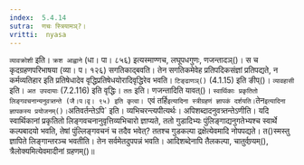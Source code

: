 ```yaml
---
index:  5.4.14
sutra:  णचः स्त्रियामञ्?।
vritti:  nyasa
---
```


`व्यावक्रोशी` इति। `क्रश आह्वाने` (धा। पा। ८५६) इत्यस्माण्णच, लघूपधगुणः, णजन्तादञ्()। स च कृदग्रहणपरिभाषया (व्या। प। १२६) सगतिकाद्बवति। तेन सगतिकमेवेह प्रतिपदिकसंज्ञां प्रतिपद्यते, न कर्मव्यतिहार इति प्रतिषेधादेव वृद्धिप्रतिषेधयोरादिवृद्धिरेव भवति। `टिङ्ढाणञ्()` (4.1.15) इति ङीप्()। `व्यावहासी` इति। `अत उपदायाः` (7.2.116) इति वृद्धिः। 
`ततः` इति। णजन्तादिति यावत्()। `स्वार्थिकाः प्रकृतितो लिङ्गवचनान्यनुवत्र्तन्ते (जै।प।वृ। ९५) इति कृत्वा। `एवं तर्हि` इत्यादिना स्त्रीग्रहणं ज्ञापकं दर्शयति। `तेन` इत्यादिना ज्ञापकस्य प्रयोजनम्()। `अतिवर्तन्तेऽपि` इति। व्यभिचरन्त्यपीत्यर्थः। अपिशब्दादनुवत्र्तन्तेऽणीति। यदि स्वार्थिकानां प्रकृतितो लिङ्गवचनानुवृत्तिव्यभिचारो ज्ञाप्यते, ततो गुडादिभ्यः पुंलिङ्गाद्यनुगतेभ्यश्च स्वार्थे कल्पबादयो भवति, तेषां पुंल्लिङ्गवचनं च तदैव भवेत्? ततश्च गुडकल्पा द्रक्षेत्येवमादि नोपपद्यते। त()स्मस्तु ज्ञापिते लिङ्गान्तरञ्च भवतीति। तेन सर्वमेतदुपपन्नं भवति। आदिशब्देनापि तैलकल्पा, चातुर्वण्र्यम्(), त्रैलोक्यमित्येवमादीनां ग्रहणम्()॥
